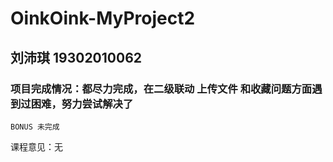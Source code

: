 # OinkOink-MyProject2
## 刘沛琪 19302010062
### 项目完成情况：都尽力完成，在二级联动 上传文件 和收藏问题方面遇到过困难，努力尝试解决了
    BONUS 未完成
课程意见：无
